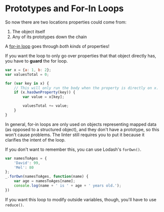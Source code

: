 # Prototypes and For-In Loops

So now there are two locations properties could come from:

1. The object itself
1. Any of its prototypes down the chain

A [for-in loop](/notes/js-for-loops.md) goes through _both kinds_ of properties!

If you want the loop to only go over properties that that object directly has, you have to **guard** the for loop.

```js
var x = {a: 1, b: 2};
var valuesTotal = 0;

for (var key in x) {
    // This will only run the body when the property is directly on x.
    if (x.hasOwnProperty(key)) {
        var value = x[key];

        valuesTotal += value;
    }
}
```

In general, for-in loops are only used on objects representing mapped data (as opposed to a structured object), and they don't have a prototype, so this won't cause problems.
The linter still requires you to put it because it clarifies the intent of the loop.

If you don't want to remember this, you can use Lodash's `forOwn()`.

```js
var namesToAges = {
    'David': 99,
    'Mel': 80
};
_.forOwn(namesToAges, function(name) {
    var age = namesToAges[name];
    console.log(name + ' is ' + age + ' years old.');
})
```

If you want this loop to modify outside variables, though, you'll have to use `reduce()`.
